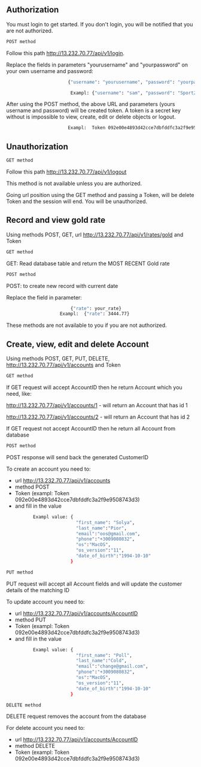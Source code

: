 ## Authorization

You must login to get started. If you don't login, you will be notified that you are not authorized.
```bash
POST method
```
Follow this path http://13.232.70.77/api/v1/login.

Replace the fields in parameters "yourusername" and "yourpassword" on your own username and password:
```bash
                       {"username": "yourusername", "password": "yourpassword"}

                        Exampl: {"username": "sam", "password": "Sport2100"}
```
After using the POST method, the above URL and parameters (yours username and password) will be created token.
A token is a secret key without is impossible to view, create, edit or delete objects or logout.
```bash
                       Exampl:  Token 092e00e4893d42cce7dbfddfc3a2f9e9508743d3
```

## Unauthorization
```bash
GET method
```
Follow this path http://13.232.70.77/api/v1/logout

This method is not available unless you are authorized.

Going url position using the GET method and passing a Token, will be delete Token and the session will end. You will be unauthorized.


## Record and view gold rate
Using methods POST, GET, url http://13.232.70.77/api/v1/rates/gold and Token

```bash
GET method
```
GET: Read database table and return the MOST RECENT Gold rate
```bash
POST method
```
POST: to create new record with current date

Replace the field in parameter:
```bash
                        {"rate": your_rate}
                    Exampl:  {"rate": 3444.77}
```
These methods are not available to you if you are not authorized.


## Create, view, edit and delete Account
Using methods POST, GET, PUT, DELETE, http://13.232.70.77/api/v1/accounts and Token

```bash
GET method
```
If GET request will accept AccountID then he return Account which you need, like:

http://13.232.70.77/api/v1/accounts/1 - will return an Account that has id 1

http://13.232.70.77/api/v1/accounts/2 - will return an Account that has id 2

If GET request not accept AccountID then he return all Account from database

```bash
POST method
```
POST response will send back the generated CustomerID

To create an account you need to:
* url http://13.232.70.77/api/v1/accounts
* method POST
* Token (exampl: Token 092e00e4893d42cce7dbfddfc3a2f9e9508743d3)
* and fill in the value

```bash
          Exampl value: {
                          "first_name": "Solya",
                          "last_name":"Pior",
                          "email":"oos@gmail.com",
                          "phone":"+3009080832",
                          "os":"MacOS",
                          "os_version":"11",
                          "date_of_birth":"1994-10-10"
                        }
```

```bash
PUT method
```
PUT request will accept all Account fields and will update the customer details of the matching ID

To update account you need to:
* url http://13.232.70.77/api/v1/accounts/AccountID
* method PUT
* Token (exampl: Token 092e00e4893d42cce7dbfddfc3a2f9e9508743d3)
* and fill in the value

```bash
          Exampl value: {
                          "first_name": "Poll",
                          "last_name":"Cold",
                          "email":"change@gmail.com",
                          "phone":"+3009080832",
                          "os":"MacOS",
                          "os_version":"11",
                          "date_of_birth":"1994-10-10"
                        }
```

```bash
DELETE method
```
DELETE request removes the account from the database

For delete account you need to:
* url http://13.232.70.77/api/v1/accounts/AccountID
* method DELETE
* Token (exampl: Token 092e00e4893d42cce7dbfddfc3a2f9e9508743d3)
